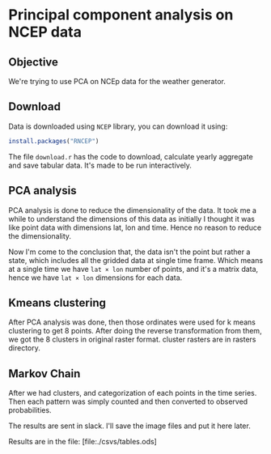 # Principal component analysis on NCEP data

## Objective
We're trying to use PCA on NCEp data for the weather generator.

## Download 
Data is downloaded using `NCEP` library, you can download it using:

```R
install.packages("RNCEP")
```

The file `download.r` has the code to download, calculate yearly aggregate and save tabular data. It's made to be run interactively.

## PCA analysis

PCA analysis is done to reduce the dimensionality of the data. It took me a while to understand the dimensions of this data as initially I thought it was like point data with dimensions lat, lon and time. Hence no reason to reduce the dimensionality. 

Now I'm come to the conclusion that, the data isn't the point but rather a state, which includes all the gridded data at single time frame. Which means at a single time we have `lat × lon` number of points, and it's a matrix data, hence we have  `lat × lon` dimensions for each data.

## Kmeans clustering
After PCA analysis was done, then those ordinates were used for k means clustering to get 8 points. After doing the reverse transformation from them, we got the 8 clusters in original raster format. cluster rasters are in rasters directory.

## Markov Chain
After we had clusters, and categorization of each points in the time series. Then each pattern was simply counted and then converted to observed probabilities.

The results are sent in slack. I'll save the image files and put it here later.

Results are in the file: [file:./csvs/tables.ods]
